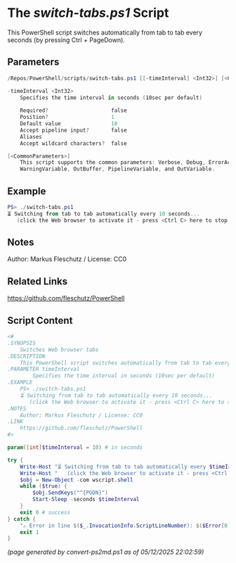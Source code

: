 The *switch-tabs.ps1* Script
===========================

This PowerShell script switches automatically from tab to tab every <n> seconds (by pressing Ctrl + PageDown).

Parameters
----------
```powershell
/Repos/PowerShell/scripts/switch-tabs.ps1 [[-timeInterval] <Int32>] [<CommonParameters>]

-timeInterval <Int32>
    Specifies the time interval in seconds (10sec per default)
    
    Required?                    false
    Position?                    1
    Default value                10
    Accept pipeline input?       false
    Aliases                      
    Accept wildcard characters?  false

[<CommonParameters>]
    This script supports the common parameters: Verbose, Debug, ErrorAction, ErrorVariable, WarningAction, 
    WarningVariable, OutBuffer, PipelineVariable, and OutVariable.
```

Example
-------
```powershell
PS> ./switch-tabs.ps1
⏳ Switching from tab to tab automatically every 10 seconds...
   (click the Web browser to activate it - press <Ctrl C> here to stop it)

```

Notes
-----
Author: Markus Fleschutz / License: CC0

Related Links
-------------
https://github.com/fleschutz/PowerShell

Script Content
--------------
```powershell
<#
.SYNOPSIS
	Switches Web browser tabs
.DESCRIPTION
	This PowerShell script switches automatically from tab to tab every <n> seconds (by pressing Ctrl + PageDown).
.PARAMETER timeInterval
        Specifies the time interval in seconds (10sec per default)
.EXAMPLE
	PS> ./switch-tabs.ps1
	⏳ Switching from tab to tab automatically every 10 seconds...
	   (click the Web browser to activate it - press <Ctrl C> here to stop it)
.NOTES
	Author: Markus Fleschutz / License: CC0
.LINK
	https://github.com/fleschutz/PowerShell
#>

param([int]$timeInterval = 10) # in seconds

try {
	Write-Host "⏳ Switching from tab to tab automatically every $timeInterval seconds..."
	Write-Host "   (click the Web browser to activate it - press <Ctrl C> here to stop it)"
	$obj = New-Object -com wscript.shell
	while ($true) {
		$obj.SendKeys("^{PGDN}")
		Start-Sleep -seconds $timeInterval
	}
	exit 0 # success
} catch {
	"⚠️ Error in line $($_.InvocationInfo.ScriptLineNumber): $($Error[0])"
	exit 1
}
```

*(page generated by convert-ps2md.ps1 as of 05/12/2025 22:02:59)*
